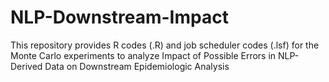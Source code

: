 # NLP-Downstream-Impact
This repository provides R codes (.R) and job scheduler codes (.lsf) for the Monte Carlo experiments to analyze Impact of Possible Errors in NLP-Derived Data on Downstream Epidemiologic Analysis 
